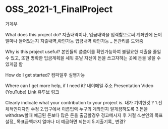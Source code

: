 # OSS_2021-1_FinalProject

가계부

What does this project do?
지출내역이나, 입금내역을 입력함으로써 계좌안에 돈이 얼마나 들어있는지
지출내역,확인가능 입금내역 확인가능 _ 돈관리를 도와줌

Why is this project useful?
본인들의 씀씀이를 확인가능하여
불필요한 지출을 줄일 수 있고, 또한 명확한 입금계획을 세워 훗날 자신이 돈을 쓰고자하는 곳에 돈을 넣을 수 있게끔 함

How do I get started?
컴파일후 실행가능


Where can I get more help, if I need it? 
내이메일 주소 
Presentation Video (YouTube) Link
유투브 링크


Clearly indicate what your contribution to your project is. 
내가 기여한것 ? 
1.전체적인디자인 수정 
2.입구에서 이름입력 누구의 계좌인지 알게끔하도록
3.돈을 withdraw할때 예금된 돈보다 많은 돈을 출금할경우 경고메시지 후 거절
4.본인의 목표 설정_ 목표금액까지 얼마나 더 예금하면 되는지
5.지출기록_ 변경?
